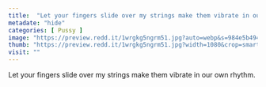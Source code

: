 ```yaml
---
title:  "Let your fingers slide over my strings make them vibrate in our own rhythm."
metadate: "hide"
categories: [ Pussy ]
image: "https://preview.redd.it/1wrgkg5ngrm51.jpg?auto=webp&s=984e5b494c676170014eba9f90e6d9012e29f0ae"
thumb: "https://preview.redd.it/1wrgkg5ngrm51.jpg?width=1080&crop=smart&auto=webp&s=fbe6fd827ee26667a5c4f20bdfd4c8b5bcff8e68"
visit: ""
---
```

Let your fingers slide over my strings make them vibrate in our own rhythm.
